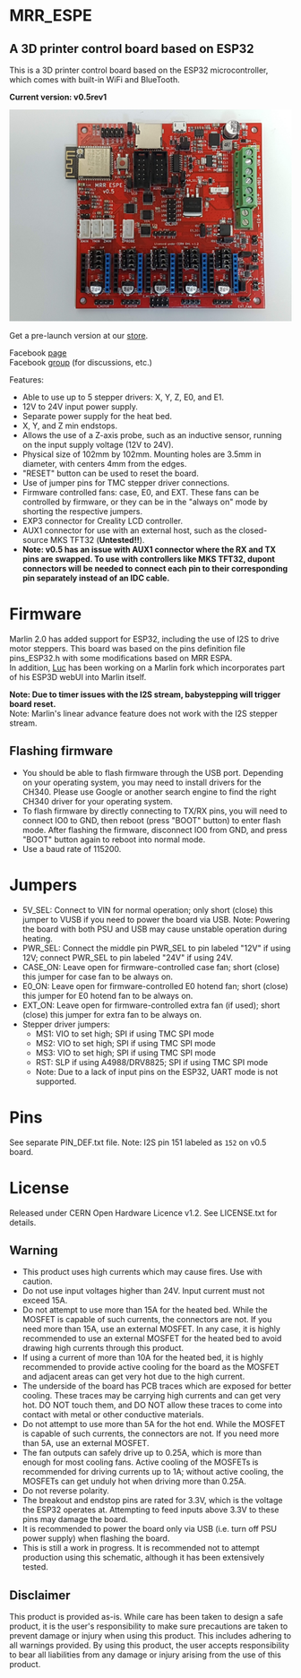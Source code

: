 # MRR_ESPE
## A 3D printer control board based on ESP32

This is a 3D printer control board based on the ESP32 microcontroller, which comes with built-in WiFi and BlueTooth.

**Current version: v0.5rev1**<br>

![](media/MRR_ESPE_v0.5.jpg) 

Get a pre-launch version at our [store](https://www.maplerain.com/en/products).

Facebook [page](https://www.facebook.com/mrrespx/) <br>
Facebook [group](https://www.facebook.com/groups/mrr.espx.users/) (for discussions, etc.)

Features:
- Able to use up to 5 stepper drivers: X, Y, Z, E0, and E1.
- 12V to 24V input power supply.
- Separate power supply for the heat bed.
- X, Y, and Z min endstops.
- Allows the use of a Z-axis probe, such as an inductive sensor, running on the input supply voltage (12V to 24V).
- Physical size of 102mm by 102mm. Mounting holes are 3.5mm in diameter, with centers 4mm from the edges.
- "RESET" button can be used to reset the board.
- Use of jumper pins for TMC stepper driver connections.
- Firmware controlled fans: case, E0, and EXT. These fans can be controlled by firmware, or they can be in the "always on" mode by shorting the respective jumpers.
- EXP3 connector for Creality LCD controller. 
- AUX1 connector for use with an external host, such as the closed-source MKS TFT32 (**Untested!!**).
- **Note: v0.5 has an issue with AUX1 connector where the RX and TX pins are swapped. To use with controllers like MKS TFT32, dupont connectors will be needed to connect each pin to their corresponding pin separately instead of an IDC cable.**

# Firmware

Marlin 2.0 has added support for ESP32, including the use of I2S to drive motor steppers. This board was based on the pins definition file pins_ESP32.h with some modifications based on MRR ESPA. <br>
In addition, [Luc](https://github.com/luc-github) has been working on a Marlin fork which incorporates part of his ESP3D webUI into Marlin itself.<br>

**Note: Due to timer issues with the I2S stream, babystepping will trigger board reset.**<br>
Note: Marlin's linear advance feature does not work with the I2S stepper stream.<br>

## Flashing firmware

- You should be able to flash firmware through the USB port. Depending on your operating system, you may need to install drivers for the CH340. Please use Google or another search engine to find the right CH340 driver for your operating system.
- To flash firmware by directly connecting to TX/RX pins, you will need to connect IO0 to GND, then reboot (press "BOOT" button) to enter flash mode. After flashing the firmware, disconnect IO0 from GND, and press "BOOT" button again to reboot into normal mode.
- Use a baud rate of 115200.

# Jumpers

- 5V_SEL: Connect to VIN for normal operation; only short (close) this jumper to VUSB if you need to power the board via USB. Note: Powering the board with both PSU and USB may cause unstable operation during heating.
- PWR_SEL: Connect the middle pin PWR_SEL to pin labeled "12V" if using 12V; connect PWR_SEL to pin labeled "24V" if using 24V.
- CASE_ON: Leave open for firmware-controlled case fan; short (close) this jumper for case fan to be always on.
- E0_ON: Leave open for firmware-controlled E0 hotend fan; short (close) this jumper for E0 hotend fan to be always on.
- EXT_ON: Leave open for firmware-controlled extra fan (if used); short (close) this jumper for extra fan to be always on.
- Stepper driver jumpers:
  - MS1: VIO to set high; SPI if using TMC SPI mode
  - MS2: VIO to set high; SPI if using TMC SPI mode
  - MS3: VIO to set high; SPI if using TMC SPI mode
  - RST: SLP if using A4988/DRV8825; SPI if using TMC SPI mode
  - Note: Due to a lack of input pins on the ESP32, UART mode is not supported.


# Pins

See separate PIN_DEF.txt file.
Note: I2S pin 151 labeled as `152` on v0.5 board.

# License
Released under CERN Open Hardware Licence v1.2. See LICENSE.txt for details.

## Warning

- This product uses high currents which may cause fires. Use with caution.
- Do not use input voltages higher than 24V. Input current must not exceed 15A.
- Do not attempt to use more than 15A for the heated bed. While the MOSFET is capable of such currents, the connectors are not. If you need more than 15A, use an external MOSFET. In any case, it is highly recommended to use an external MOSFET for the heated bed to avoid drawing high currents through this product.
- If using a current of more than 10A for the heated bed, it is highly recommended to provide active cooling for the board as the MOSFET and adjacent areas can get very hot due to the high current.
- The underside of the board has PCB traces which are exposed for better cooling. These traces may be carrying high currents and can get very hot. DO NOT touch them, and DO NOT allow these traces to come into contact with metal or other conductive materials.
- Do not attempt to use more than 5A for the hot end. While the MOSFET is capable of such currents, the connectors are not. If you need more than 5A, use an external MOSFET.
- The fan outputs can safely drive up to 0.25A, which is more than enough for most cooling fans. Active cooling of the MOSFETs is recommended for driving currents up to 1A; without active cooling, the MOSFETs can get unduly hot when driving more than 0.25A.
- Do not reverse polarity.
- The breakout and endstop pins are rated for 3.3V, which is the voltage the ESP32 operates at. Attempting to feed inputs above 3.3V to these pins may damage the board.
- It is recommended to power the board only via USB (i.e. turn off PSU power supply) when flashing the board.
- This is still a work in progress. It is recommended not to attempt production using this schematic, although it has been extensively tested.

## Disclaimer

This product is provided as-is. While care has been taken to design a safe product, it is the user's responsibility to make sure precautions are taken to prevent damage or injury when using this product. This includes adhering to all warnings provided. By using this product, the user accepts responsibility to bear all liabilities from any damage or injury arising from the use of this product.
